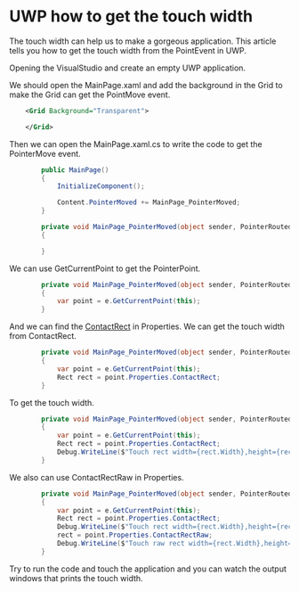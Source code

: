 # UWP how to get the touch width

The touch width can help us to make a gorgeous application. This article tells you how to get the touch width from the PointEvent in UWP.

<!--more-->
<!-- CreateTime:2018/11/15 18:49:12 -->

<!-- csdn -->

Opening the VisualStudio and create an empty UWP application.

We should open the MainPage.xaml and add the background in the Grid to make the Grid can get the PointMove event.

```xml
    <Grid Background="Transparent">

    </Grid>
```

Then we can open the MainPage.xaml.cs to write the code to get the PointerMove event.

```csharp
        public MainPage()
        {
            InitializeComponent();

            Content.PointerMoved += MainPage_PointerMoved;
        }

        private void MainPage_PointerMoved(object sender, PointerRoutedEventArgs e)
        {

        }
```

We can use GetCurrentPoint to get the PointerPoint.

```csharp
        private void MainPage_PointerMoved(object sender, PointerRoutedEventArgs e)
        {
            var point = e.GetCurrentPoint(this);
        }
```

And we can find the [ContactRect](https://docs.microsoft.com/en-us/uwp/api/windows.ui.input.pointerpointproperties.contactrect) in Properties. We can get the touch width from ContactRect.

```csharp
        private void MainPage_PointerMoved(object sender, PointerRoutedEventArgs e)
        {
            var point = e.GetCurrentPoint(this);
            Rect rect = point.Properties.ContactRect;
        }
```

To get the touch width.

```csharp
        private void MainPage_PointerMoved(object sender, PointerRoutedEventArgs e)
        {
            var point = e.GetCurrentPoint(this);
            Rect rect = point.Properties.ContactRect;
            Debug.WriteLine($"Touch rect width={rect.Width},height={rect.Height}");
        }
```

We also can use ContactRectRaw in Properties.

```csharp
        private void MainPage_PointerMoved(object sender, PointerRoutedEventArgs e)
        {
            var point = e.GetCurrentPoint(this);
            Rect rect = point.Properties.ContactRect;
            Debug.WriteLine($"Touch rect width={rect.Width},height={rect.Height}");
            rect = point.Properties.ContactRectRaw;
            Debug.WriteLine($"Touch raw rect width={rect.Width},height={rect.Height}");
        }
```

Try to run the code and touch the application and you can watch the output windows that prints the touch width.